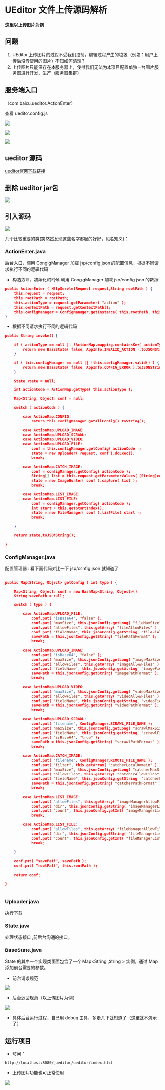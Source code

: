 # UEditor 文件上传源码解析

**这里以上传图片为例**
    
## 问题
    
1. UEditor 上传图片的过程不受我们控制，编辑过程产生的垃圾（例如：用户上传后没有使用的图片）不知如何清理？
2. 上传图片只能保存在本服务器上，使得我们无法为本项目配置单独一台图片服务器进行开发、生产（服务器集群）
    
## 服务端入口

（com.baidu.ueditor.ActionEnter）
    
查看 ueditor.config.js
    
![](../../../assets/2024-01-21-19-13-57.png)
    
![](../../../assets/2024-01-21-19-14-11.png)
    
![](../../../assets/2024-01-21-19-14-22.png)
    
## ueditor 源码
    
[ueditor官网下载链接](http://ueditor.baidu.com/website/download.html)

## 删除 ueditor jar包

![](http://upload-images.jianshu.io/upload_images/4139030-8d5be978224545d4.png?imageMogr2/auto-orient/strip%7CimageView2/2/w/1240)
    
## 引入源码
    
![](http://upload-images.jianshu.io/upload_images/4139030-122f7ab2a88b027e.png?imageMogr2/auto-orient/strip%7CimageView2/2/w/1240)

几个比较重要的类(突然然发现这些名字都起的好好，见名知义)：
    
### ActionEnter.java

后台入口，调用 CongigManager 加载 jsp/config.json 的配置信息，根据不同请求执行不同的逻辑代码
  
* 构造方法，初始化的时候 利用 CongigManager 加载 jsp/config.json 的数据
     
``` json
public ActionEnter ( HttpServletRequest request,String rootPath ) {
    this.request = request;
    this.rootPath = rootPath;
    this.actionType = request.getParameter( "action" );
    this.contextPath = request.getContextPath();
    this.configManager = ConfigManager.getInstance( this.rootPath, this.contextPath, request.getRequestURI() );
}
```
        
* 根据不同请求执行不同的逻辑代码
        
``` json
public String invoke() {

    if ( actionType == null || !ActionMap.mapping.containsKey( actionType ) ) {
        return new BaseState( false, AppInfo.INVALID_ACTION ).toJSONString();
    }

    if ( this.configManager == null || !this.configManager.valid() ) {
        return new BaseState( false, AppInfo.CONFIG_ERROR ).toJSONString();
    }

    State state = null;

    int actionCode = ActionMap.getType( this.actionType );

    Map<String, Object> conf = null;

    switch ( actionCode ) {

        case ActionMap.CONFIG:
            return this.configManager.getAllConfig().toString();
            
        case ActionMap.UPLOAD_IMAGE:
        case ActionMap.UPLOAD_SCRAWL:
        case ActionMap.UPLOAD_VIDEO:
        case ActionMap.UPLOAD_FILE:
            conf = this.configManager.getConfig( actionCode );
            state = new Uploader( request, conf ).doExec();
            break;
            
        case ActionMap.CATCH_IMAGE:
            conf = configManager.getConfig( actionCode );
            String[] list = this.request.getParameterValues( (String)conf.get( "fieldName" ) );
            state = new ImageHunter( conf ).capture( list );
            break;
            
        case ActionMap.LIST_IMAGE:
        case ActionMap.LIST_FILE:
            conf = configManager.getConfig( actionCode );
            int start = this.getStartIndex();
            state = new FileManager( conf ).listFile( start );
            break;
            
    }

    return state.toJSONString();
    
}

```
        
### ConfigManager.java
        
配置管理器 : 看下面代码对比一下 jsp/config.json 就知道了
        
``` json
    
public Map<String, Object> getConfig ( int type ) {

    Map<String, Object> conf = new HashMap<String, Object>();
    String savePath = null;

    switch ( type ) {

        case ActionMap.UPLOAD_FILE:
            conf.put( "isBase64", "false" );
            conf.put( "maxSize", this.jsonConfig.getLong( "fileMaxSize" ) );
            conf.put( "allowFiles", this.getArray( "fileAllowFiles" ) );
            conf.put( "fieldName", this.jsonConfig.getString( "fileFieldName" ) );
            savePath = this.jsonConfig.getString( "filePathFormat" );
            break;
            
        case ActionMap.UPLOAD_IMAGE:
            conf.put( "isBase64", "false" );
            conf.put( "maxSize", this.jsonConfig.getLong( "imageMaxSize" ) );
            conf.put( "allowFiles", this.getArray( "imageAllowFiles" ) );
            conf.put( "fieldName", this.jsonConfig.getString( "imageFieldName" ) );
            savePath = this.jsonConfig.getString( "imagePathFormat" );
            break;
            
        case ActionMap.UPLOAD_VIDEO:
            conf.put( "maxSize", this.jsonConfig.getLong( "videoMaxSize" ) );
            conf.put( "allowFiles", this.getArray( "videoAllowFiles" ) );
            conf.put( "fieldName", this.jsonConfig.getString( "videoFieldName" ) );
            savePath = this.jsonConfig.getString( "videoPathFormat" );
            break;
            
        case ActionMap.UPLOAD_SCRAWL:
            conf.put( "filename", ConfigManager.SCRAWL_FILE_NAME );
            conf.put( "maxSize", this.jsonConfig.getLong( "scrawlMaxSize" ) );
            conf.put( "fieldName", this.jsonConfig.getString( "scrawlFieldName" ) );
            conf.put( "isBase64", "true" );
            savePath = this.jsonConfig.getString( "scrawlPathFormat" );
            break;
            
        case ActionMap.CATCH_IMAGE:
            conf.put( "filename", ConfigManager.REMOTE_FILE_NAME );
            conf.put( "filter", this.getArray( "catcherLocalDomain" ) );
            conf.put( "maxSize", this.jsonConfig.getLong( "catcherMaxSize" ) );
            conf.put( "allowFiles", this.getArray( "catcherAllowFiles" ) );
            conf.put( "fieldName", this.jsonConfig.getString( "catcherFieldName" ) + "[]" );
            savePath = this.jsonConfig.getString( "catcherPathFormat" );
            break;
            
        case ActionMap.LIST_IMAGE:
            conf.put( "allowFiles", this.getArray( "imageManagerAllowFiles" ) );
            conf.put( "dir", this.jsonConfig.getString( "imageManagerListPath" ) );
            conf.put( "count", this.jsonConfig.getInt( "imageManagerListSize" ) );
            break;
            
        case ActionMap.LIST_FILE:
            conf.put( "allowFiles", this.getArray( "fileManagerAllowFiles" ) );
            conf.put( "dir", this.jsonConfig.getString( "fileManagerListPath" ) );
            conf.put( "count", this.jsonConfig.getInt( "fileManagerListSize" ) );
            break;
            
    }
    
    conf.put( "savePath", savePath );
    conf.put( "rootPath", this.rootPath );
    
    return conf;
    
}
    
```
    
### Uploader.java
    
执行下载
    
### State.java
        
处理状态接口 ,前后台沟通的接口。
        
### BaseState.java
    
State 的其中一个实现类里面包含了一个 Map<String ,String > 实例，通过 Map 添加前台需要的参数。
        
* 前台请求规范

![](../../../assets/2024-01-21-19-18-54.png)
        
* 后台返回规范（以上传图片为例）

![](../../../assets/2024-01-21-19-19-08.png)

* 具体后台运行过程，自己用 debug 工具，多走几下就知道了（这里就不演示了）

## 运行项目
* 访问：

```
http://localhost:8080/_ueditor/ueditor/index.html
```
  
* 上传图片功能也可正常使用
      
![](../../../assets/2024-01-21-19-20-02.png)
